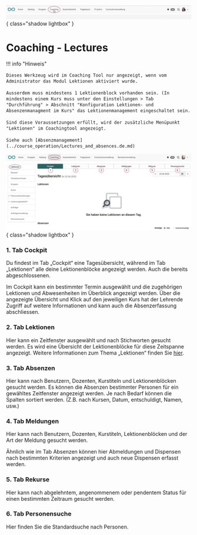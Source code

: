 ![bereiche_coaching_v1_de.png](assets/bereiche_coaching_v1_de.png){ class="shadow lightbox" }

# Coaching - Lectures

!!! info "Hinweis"

    Dieses Werkzeug wird im Coaching Tool nur angezeigt, wenn vom Administrator das Modul Lektionen aktiviert wurde.

    Ausserdem muss mindestens 1 Lektionenblock vorhanden sein. (In mindestens einem Kurs muss unter den Einstellungen > Tab "Durchführung" > Abschnitt "Konfiguration Lektionen- und Absenzenmanagment im Kurs" das Lektionenmanagement eingeschaltet sein.

    Sind diese Voraussetzungen erfüllt, wird der zusätzliche Menüpunkt "Lektionen" im Coachingtool angezeigt.

    Siehe auch [Absenzmanagement](../course_operation/Lectures_and_absences.de.md)


![coaching_lektionen0_v1_de.png](assets/coaching_lektionen0_v1_de.png){ class="shadow lightbox" }


### 1. Tab Cockpit

Du findest im Tab „Cockpit“ eine Tagesübersicht, während im Tab „Lektionen“ alle deine Lektionenblöcke angezeigt werden. Auch die bereits abgeschlossenen.

Im Cockpit kann ein bestimmter Termin ausgewählt und die zugehörigen Lektionen und Abwesenheiten im Überblick angezeigt werden. Über die angezeigte Übersicht und Klick auf den jeweiligen Kurs hat der Lehrende Zugriff auf weitere Informationen und kann auch die Absenzerfassung abschliessen.

### 2. Tab Lektionen

Hier kann ein Zeitfenster ausgewählt und nach Stichworten gesucht werden. Es wird eine Übersicht der Lektionenblöcke für diese Zeitspanne angezeigt. Weitere Informationen zum Thema „Lektionen“ finden Sie
[hier](../course_operation/Lectures_-_Teacher_view.de.md).

### 3. Tab Absenzen

Hier kann nach Benutzern, Dozenten, Kurstiteln und Lektionenblöcken gesucht werden. Es können die Absenzen bestimmter Personen für ein gewähltes Zeitfenster angezeigt werden. Je nach Bedarf können die Spalten sortiert werden. (Z.B. nach Kursen, Datum, entschuldigt, Namen, usw.)

### 4. Tab Meldungen

Hier kann nach Benutzern, Dozenten, Kurstiteln, Lektionenblöcken und der Art der Meldung gesucht werden.

Ähnlich wie im Tab Absenzen können hier Abmeldungen und Dispensen nach bestimmten Kriterien angezeigt und auch neue Dispensen erfasst werden.


### 5. Tab Rekurse

Hier kann nach abgelehntem, angenommenem oder pendentem Status für einen bestimmten Zeitraum gesucht werden.

### 6. Tab Personensuche

Hier finden Sie die Standardsuche nach Personen.

